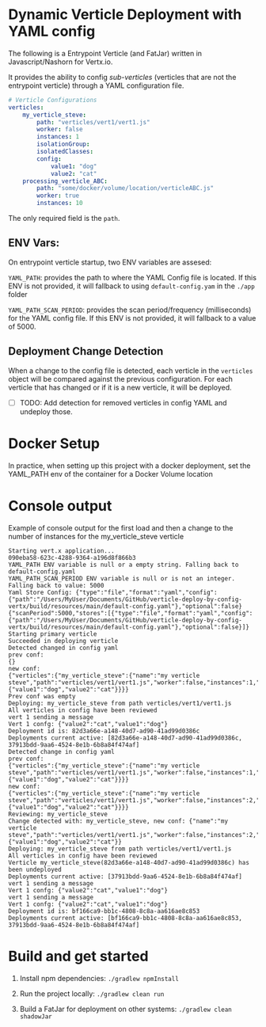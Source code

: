 # Dynamic Verticle Deployment with YAML config

The following is a Entrypoint Verticle (and FatJar) written in Javascript/Nashorn for Vertx.io.

It provides the ability to config *sub-verticles* (verticles that are not the entrypoint verticle) through a YAML configuration file.

```yaml
# Verticle Configurations
verticles:
    my_verticle_steve:
        path: "verticles/vert1/vert1.js"
        worker: false
        instances: 1
        isolationGroup:
        isolatedClasses:
        config:
            value1: "dog"
            value2: "cat"
    processing_verticle_ABC:
        path: "some/docker/volume/location/verticleABC.js"
        worker: true
        instances: 10
```

The only required field is the `path`.

## ENV Vars:

On entrypoint verticle startup, two ENV variables are assesed:

`YAML_PATH`: provides the path to where the YAML Config file is located.  If this ENV is not provided, it will fallback to using `default-config.yam` in the `./app` folder

`YAML_PATH_SCAN_PERIOD`: provides the scan period/frequency (milliseconds) for the YAML config file.  If this ENV is not provided, it will fallback to a value of 5000.

## Deployment Change Detection

When a change to the config file is detected, each verticle in the `verticles` object will be compared against the previous configuration.  For each verticle that has changed or if it is a new verticle, it will be deployed.

- [ ] TODO: Add detection for removed verticles in config YAML and undeploy those.


# Docker Setup

In practice, when setting up this project with a docker deployment, set the YAML_PATH env of the container for a Docker Volume location

# Console output

Example of console output for the first load and then a change to the number of instances for the my_verticle_steve verticle

```console
Starting vert.x application...
090eba58-623c-4288-9364-a196d8f866b3
YAML_PATH ENV variable is null or a empty string. Falling back to default-config.yaml
YAML_PATH_SCAN_PERIOD ENV variable is null or is not an integer. Falling back to value: 5000
Yaml Store Config: {"type":"file","format":"yaml","config":{"path":"/Users/MyUser/Documents/GitHub/verticle-deploy-by-config-vertx/build/resources/main/default-config.yaml"},"optional":false}
{"scanPeriod":5000,"stores":[{"type":"file","format":"yaml","config":{"path":"/Users/MyUser/Documents/GitHub/verticle-deploy-by-config-vertx/build/resources/main/default-config.yaml"},"optional":false}]}
Starting primary verticle
Succeeded in deploying verticle
Detected changed in config yaml
prev conf:
{}
new conf:
{"verticles":{"my_verticle_steve":{"name":"my verticle steve","path":"verticles/vert1/vert1.js","worker":false,"instances":1,"isolationGroup":null,"isolatedClasses":null,"config":{"value1":"dog","value2":"cat"}}}}
Prev conf was empty
Deploying: my_verticle_steve from path verticles/vert1/vert1.js
All verticles in config have been reviewed
vert 1 sending a message
Vert 1 confg: {"value2":"cat","value1":"dog"}
Deployment id is: 82d3a66e-a148-40d7-ad90-41ad99d0386c
Deployments current active: [82d3a66e-a148-40d7-ad90-41ad99d0386c, 37913bdd-9aa6-4524-8e1b-6b8a84f474af]
Detected change in config yaml
prev conf:
{"verticles":{"my_verticle_steve":{"name":"my verticle steve","path":"verticles/vert1/vert1.js","worker":false,"instances":1,"isolationGroup":null,"isolatedClasses":null,"config":{"value1":"dog","value2":"cat"}}}}
new conf:
{"verticles":{"my_verticle_steve":{"name":"my verticle steve","path":"verticles/vert1/vert1.js","worker":false,"instances":2,"isolationGroup":null,"isolatedClasses":null,"config":{"value1":"dog","value2":"cat"}}}}
Reviewing: my_verticle_steve
Change detected with: my_verticle_steve, new conf: {"name":"my verticle steve","path":"verticles/vert1/vert1.js","worker":false,"instances":2,"isolationGroup":null,"isolatedClasses":null,"config":{"value1":"dog","value2":"cat"}}
Deploying: my_verticle_steve from path verticles/vert1/vert1.js
All verticles in config have been reviewed
Verticle my_verticle_steve(82d3a66e-a148-40d7-ad90-41ad99d0386c) has been undeployed
Deployments current active: [37913bdd-9aa6-4524-8e1b-6b8a84f474af]
vert 1 sending a message
Vert 1 confg: {"value2":"cat","value1":"dog"}
vert 1 sending a message
Vert 1 confg: {"value2":"cat","value1":"dog"}
Deployment id is: bf166ca9-bb1c-4808-8c8a-aa616ae8c853
Deployments current active: [bf166ca9-bb1c-4808-8c8a-aa616ae8c853, 37913bdd-9aa6-4524-8e1b-6b8a84f474af]
```


# Build and get started

1. Install npm dependencies: `./gradlew npmInstall`

2. Run the project locally: `./gradlew clean run`

3. Build a FatJar for deployment on other systems: `./gradlew clean shadowJar`